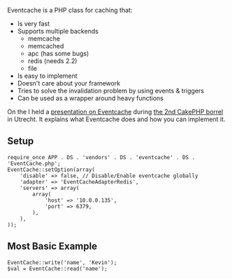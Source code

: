 Eventcache is a PHP class for caching that:
 - Is very fast
 - Supports multiple backends
   - memcache
   - memcached
   - apc (has some bugs)
   - redis (needs 2.2)
   - file
 - Is easy to implement
 - Doesn't care about your framework
 - Tries to solve the invalidation problem by using events & triggers
 - Can be used as a wrapper around heavy functions

On the  I held a [presentation on Eventcache](http://www.slideshare.net/kevinvz/eventcache)
during [the 2nd CakePHP borrel](http://www.cake-toppings.com/2010/10/15/venue-of-the-dutch-cakephp-borrel-event-announced/)
in Utrecht.
It explains what Eventcache does and how you can implement it.

## Setup

    require_once APP . DS . 'vendors' . DS . 'eventcache' . DS . 'EventCache.php';
    EventCache::setOption(array(
        'disable' => false, // Disable/Enable eventcache globally
        'adapter' => 'EventCacheAdapterRedis',
        'servers' => array(
            array(
                'host' => '10.0.0.135',
                'port' => 6379,
            ),
        ),
    ));

## Most Basic Example

    EventCache::write('name', 'Kevin');
    $val = EventCache::read('name');


